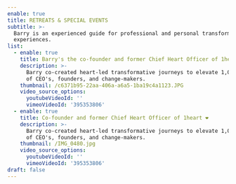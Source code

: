 ```yaml
---
enable: true
title: RETREATS & SPECIAL EVENTS
subtitle: >-
  Barry is an experienced guide for professional and personal transformative
  experiences.
list:
  - enable: true
    title: Barry's the co-founder and former Chief Heart Officer of 1heart ❤️
    description: >-
      Barry co-created heart-led transformative journeys to elevate 1,000+ lives
      of CEO's, founders, and change-makers.
    thumbnail: /c6371b95-22aa-406a-a6a5-1ba19c4a1123.JPG
    video_source_options:
      youtubeVideoId: ''
      vimeoVideoId: '395353806'
  - enable: true
    title: Co-founder and former Chief Heart Officer of 1heart ❤️
    description: >-
      Barry co-created heart-led transformative journeys to elevate 1,000+ lives
      of CEO's, founders, and change-makers.
    thumbnail: /IMG_0480.jpg
    video_source_options:
      youtubeVideoId: ''
      vimeoVideoId: '395353806'
draft: false
---
```

